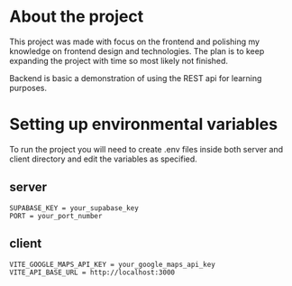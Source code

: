 # About the project
This project was made with focus on the frontend and polishing my knowledge on frontend design and technologies. The plan is to keep expanding the project with time so most likely not finished.

Backend is basic a demonstration of using the REST api for learning purposes.

# Setting up environmental variables

To run the project you will need to create .env files inside both server and client directory and edit the variables as specified.


## server
```
SUPABASE_KEY = your_supabase_key
PORT = your_port_number
```

## client

```
VITE_GOOGLE_MAPS_API_KEY = your_google_maps_api_key
VITE_API_BASE_URL = http://localhost:3000
```
